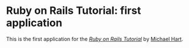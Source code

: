 # Ruby on Rails Tutorial: first application

This is the first application for the
[*Ruby on Rails Tutorial*](http://railstutorial.org/)
by [Michael Hart](http://michaelhartl.com/).
